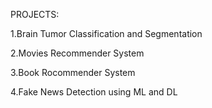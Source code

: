 PROJECTS:

1.Brain Tumor Classification and Segmentation

2.Movies Recommender System

3.Book Rocommender System

4.Fake News Detection using ML and DL
